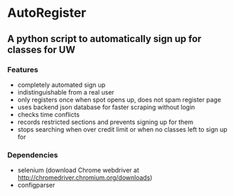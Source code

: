 # AutoRegister
## A python script to automatically sign up for classes for UW

### Features
* completely automated sign up
* indistinguishable from a real user
* only registers once when spot opens up, does not spam register page
* uses backend json database for faster scraping without login
* checks time conflicts
* records restricted sections and prevents signing up for them
* stops searching when over credit limit or when no classes left to sign up for

### Dependencies
* selenium (download Chrome webdriver at http://chromedriver.chromium.org/downloads)
* configparser
